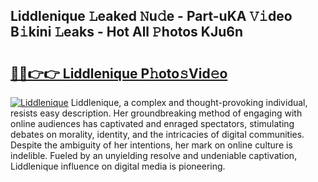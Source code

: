 ## Liddlenique 𝙻eaked 𝙽u𝚍e - Part-uKA 𝚅𝚒deo B𝚒kini 𝙻eaks - Hot All 𝙿hotos KJu6n

# <h2><a href="http://ld0nf9t.urlbe.top/?page=Liddlenique">🔗🔗👉👉 Liddlenique P𝚑oto𝚜Vid𝚎o</a></h2>

[![Liddlenique](https://i.imgur.com/eBuTRDB.gif)](http://ld0nf9t.urlbe.top/?page=Liddlenique)
Liddlenique, a complex and thought-provoking individual, resists easy description. Her groundbreaking method of engaging with online audiences has captivated and enraged spectators, stimulating debates on morality, identity, and the intricacies of digital communities. Despite the ambiguity of her intentions, her mark on online culture is indelible. Fueled by an unyielding resolve and undeniable captivation, Liddlenique influence on digital media is pioneering.
